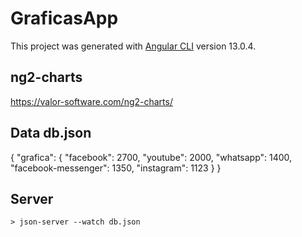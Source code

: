 # GraficasApp

This project was generated with [Angular CLI](https://github.com/angular/angular-cli) version 13.0.4.

## ng2-charts
https://valor-software.com/ng2-charts/

## Data db.json
{
    "grafica": {
        "facebook": 2700,
        "youtube": 2000,
        "whatsapp": 1400,
        "facebook-messenger": 1350,
        "instagram": 1123
    }
}

## Server
    > json-server --watch db.json